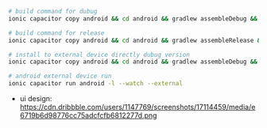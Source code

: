 ```bash
# build command for dubug
ionic capacitor copy android && cd android && gradlew assembleDebug && cd ..

# build command for release
ionic capacitor copy android && cd android && gradlew assembleRelease && cd ..

# install to external device directly dubug version
ionic capacitor copy android && cd android && gradlew assembleDebug && gradlew installDebug && cd ..

# android external device run
ionic capacitor run android -l --watch --external
```

- ui design: https://cdn.dribbble.com/users/1147769/screenshots/17114459/media/e6719b6d98776cc75adcfcfb6812277d.png
